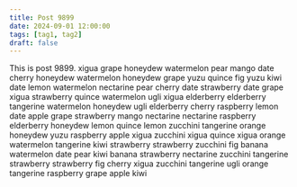 ```yaml
---
title: Post 9899
date: 2024-09-01 12:00:00
tags: [tag1, tag2]
draft: false
---
```

This is post 9899.
xigua
grape
honeydew
watermelon
pear
mango
date
cherry
honeydew
watermelon
honeydew
grape
yuzu
quince
fig
yuzu
kiwi
date
lemon
watermelon
nectarine
pear
cherry
date
strawberry
date
grape
xigua
strawberry
quince
watermelon
ugli
xigua
elderberry
elderberry
tangerine
watermelon
honeydew
ugli
elderberry
cherry
raspberry
lemon
date
apple
grape
strawberry
mango
nectarine
nectarine
raspberry
elderberry
honeydew
lemon
quince
lemon
zucchini
tangerine
orange
honeydew
yuzu
raspberry
apple
xigua
zucchini
xigua
quince
xigua
orange
watermelon
tangerine
kiwi
strawberry
strawberry
zucchini
fig
banana
watermelon
date
pear
kiwi
banana
strawberry
nectarine
zucchini
tangerine
strawberry
strawberry
fig
cherry
xigua
zucchini
tangerine
ugli
orange
tangerine
raspberry
grape
apple
kiwi

